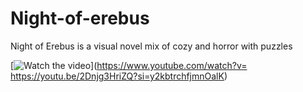 # Night-of-erebus
Night of Erebus is a visual novel mix of cozy and horror with puzzles

[![Watch the video](https://img.youtube.com/vi/https://youtu.be/2Dnjg3HriZQ?si=y2kbtrchfjmnOalK/0.jpg)](https://www.youtube.com/watch?v= https://youtu.be/2Dnjg3HriZQ?si=y2kbtrchfjmnOalK)
